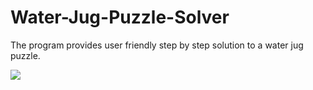 # Water-Jug-Puzzle-Solver
The program provides user friendly step by step solution to a water jug puzzle.


<img src="http://i.imgur.com/Lab4Ray.jpg">
